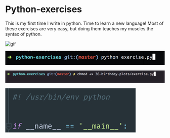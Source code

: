 # Python-exercises

This is my first time I write in python. Time to learn a new language! Most of these exercises are very easy, but doing them teaches my muscles the syntax of python.

![gif](https://media.giphy.com/media/fQGBeBnk1DudrRltBe/giphy.gif)

![screenshot](screen.png)

![screenshot](chmod.png)

![screenchot](screen1.png)
